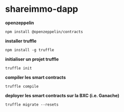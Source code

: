 # shareimmo-dapp

**openzeppelin**

    npm install @openzeppelin/contracts

**installer truffle**

    npm install -g truffle

**initialiser un projet truffle**

    truffle init

**compiler les smart contracts**

    truffle compile

**deployer les smart contracts sur la BXC (i.e. Ganache)**

    truffle migrate --resets

